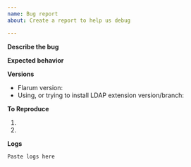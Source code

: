 ```yaml
---
name: Bug report
about: Create a report to help us debug

---
```

<!--
**How to post a meaningful bug report**
Read this whole template first, and fill in the blanks.
Enable Flarum debugging in `config.php` to be able to see more verbose error logs.
-->

**Describe the bug**
<!-- A clear and concise description of what the bug is.-->

**Expected behavior**
<!-- A clear and concise description of what you expected to happen. -->

**Versions**
- Flarum version:
- Using, or trying to install LDAP extension version/branch:

**To Reproduce**
<!-- Steps to reproduce the behavior. -->
1.
2.

**Logs**
<!--
- If your bug triggers a PHP error, paste the logs here between the ``` tags.
- If applicable and useful, add screenshots to help explain your problem.
-->

```
Paste logs here
```
